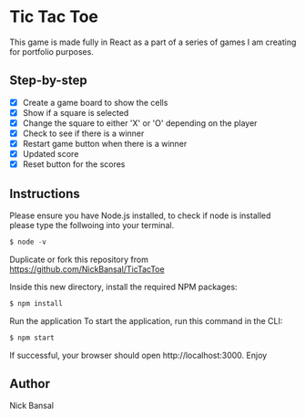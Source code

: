 # Tic Tac Toe
This game is made fully in React as a part of a series of games I am creating for portfolio purposes.

## Step-by-step
- [x] Create a game board to show the cells
- [x] Show if a square is selected
- [x] Change the square to either 'X' or 'O' depending on the player
- [x] Check to see if there is a winner 
- [x] Restart game button when there is a winner
- [x] Updated score 
- [x] Reset button for the scores

## Instructions
Please ensure you have Node.js installed, to check if node is installed please type the follwoing into your terminal.
```js
$ node -v
```
Duplicate or fork this repository from https://github.com/NickBansal/TicTacToe

Inside this new directory, install the required NPM packages:
```js
$ npm install
```
Run the application
To start the application, run this command in the CLI:
```js
$ npm start
```
If successful, your browser should open http://localhost:3000. Enjoy

## Author
Nick Bansal